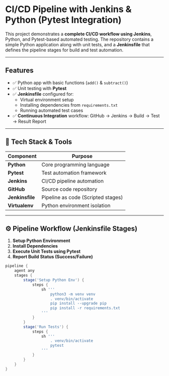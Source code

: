 # CI/CD Pipeline with Jenkins & Python (Pytest Integration)

This project demonstrates a **complete CI/CD workflow using Jenkins**, Python, and Pytest-based automated testing. The repository contains a simple Python application along with unit tests, and a **Jenkinsfile** that defines the pipeline stages for build and test automation.

---

##  Features

- ✅ Python app with basic functions (`add()` & `subtract()`)
- ✅ Unit testing with **Pytest**
- ✅ **Jenkinsfile** configured for:
  - Virtual environment setup
  - Installing dependencies from `requirements.txt`
  - Running automated test cases
- ✅ **Continuous Integration** workflow: GitHub → Jenkins → Build → Test → Result Report

---

## 🧠 Tech Stack & Tools

| Component      | Purpose                              |
|---------------|--------------------------------------|
| **Python**     | Core programming language            |
| **Pytest**     | Test automation framework            |
| **Jenkins**    | CI/CD pipeline automation            |
| **GitHub**     | Source code repository               |
| **Jenkinsfile**| Pipeline as code (Scripted stages)   |
| **Virtualenv** | Python environment isolation         |

---

## ⚙️ Pipeline Workflow (Jenkinsfile Stages)

1. **Setup Python Environment**
2. **Install Dependencies**
3. **Execute Unit Tests using Pytest**
4. **Report Build Status (Success/Failure)**

```groovy
pipeline {
    agent any
    stages {
        stage('Setup Python Env') {
            steps {
                sh '''
                    python3 -m venv venv
                    . venv/bin/activate
                    pip install --upgrade pip
                    pip install -r requirements.txt
                '''
            }
        }
        stage('Run Tests') {
            steps {
                sh '''
                    . venv/bin/activate
                    pytest
                '''
            }
        }
    }
}
